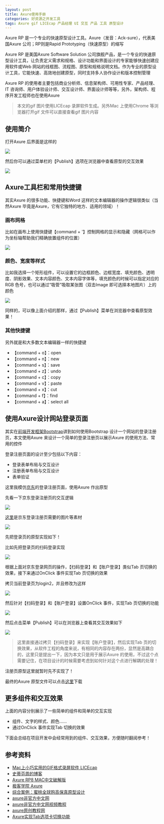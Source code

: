 ```yaml
---
layout: post
title: Axure使用手册
categories: 好资源之开发工具 
tags: Axure gif LICEcap 产品经理 UI 交互 产品 工具 原型设计 
---
```


Axure RP 是一个专业的快速原型设计工具。Axure（发音：Ack-sure），代表美国Axure 公司；RP则是Rapid Prototyping（快速原型）的缩写

Axure RP 是美国Axure Software Solution 公司旗舰产品，是一个专业的快速原型设计工具，让负责定义需求和规格、设计功能和界面设计的专家能够快速创建应用软件或Web 网站的线框图、流程图、原型和规格说明文档。作为专业的原型设计工具，它能快速、高效地创建原型，同时支持多人协作设计和版本控制管理

Axure RP 的使用者主要包括商业分析师、信息架构师、可用性专家、产品经理、IT 咨询师、用户体验设计师、交互设计师、界面设计师等等，另外，架构师、程序开发工程师也在使用Axure

>本文的gif 图片使用LICEcap 录屏软件生成。另外Mac 上使用Chrome 等浏览器打开gif 文件可以直接查看gif 图片内容

## 使用简介

打开Axure 后界面是这样的

![](../media/image/2018-07-28/01.png)

然后你可以通过菜单栏的【Publish】选项在浏览器中查看原型的交互效果

![](../media/image/2018-07-28/02.gif)

## Axure工具栏和常用快捷键

其实Axure 的很多功能、快捷键和Word 这样的文本编辑器的操作逻辑很类似（当然Axure 毕竟是Axure，它有它独特的地方、适用的领域）！

### 画布网格

比如在画布上使用快捷键【command + '】控制网格的显示和隐藏（网格可以作为坐标轴帮助我们精确放置组件的位置）

![](../media/image/2018-07-28/03.gif)

### 颜色、宽度等样式

比如我选择一个矩形组件，可以设置它的边框颜色、边框宽度、填充颜色、透明度、阴影效果、文本内容颜色、文本内容字体等，填充颜色的时候可以指定对应的RGB 色号，也可以通过“吸管”吸取某张图（双击Image 即可选择本地图片）上的颜色

![](../media/image/2018-07-28/04.gif)

同样的，可以像上面介绍的那样，通过【Publish】菜单在浏览器中查看原型效果！

### 其他快捷键

另外就是和大多数文本编辑器一样的快捷键

* 【command + o】：open
* 【command + n】：new
* 【command + s】：save
* 【command + z】：undo
* 【command + c】：copy
* 【command + v】：paste
* 【command + x】：cut
* 【command + f】：find
* 【command + a】：select all

## 使用Axure设计网站登录页面

其实在[前端开发框架Bootstrap](http://www.xumenger.com/bootstrap-20180621/)讲到如何使用Bootstrap 设计一个网站的登录注册页，本文使用Axure 来设计一个简单的登录注册页以展示Axure 的使用方法、常用的控件

登录注册页面的设计至少包括以下内容：

* 登录表单布局与交互设计
* 注册表单布局与交互设计
* 表单验证

这里我模仿[京东](https://passport.jd.com/new/login.aspx?ReturnUrl=https://www.jd.com/)的登录注册页面，使用Axure 作出原型

先看一下京东登录注册页的交互逻辑

![](../media/image/2018-07-28/05.gif)

[这里](../download/20180728/image.zip)是京东登录注册页需要的图片等素材

![](../media/image/2018-07-28/06.png)

先把登录页的原型实现如下！

比如先把登录页的扫码登录实现

![](../media/image/2018-07-28/07.gif)

根据上面对京东登录网页的操作，【扫码登录】和【账户登录】类似Tab 页切换的效果，接下来通过OnClick 事件实现Tab 页切换的效果

拷贝当前登录页为login2，并且修改为这样

![](../media/image/2018-07-28/08.gif)

然后针对【扫码登录】和【账户登录】设置OnClick 事件，实现Tab 页切换的功能

![](../media/image/2018-07-28/09.gif)

然后点击菜单【Publish】可以在浏览器上查看其交互效果如下

![](../media/image/2018-07-28/10.gif)

>这里直接通过拷贝【扫码登录】来实现【账户登录】，然后实现Tab 页的切换效果，从软件工程的角度来说，有相同的内容存在两份，显然是高耦合的，这里只是提出一下，因为本文只是用于展示Axure 的使用，不过这个点需要记住，在项目设计的时候需要考虑到如何针对这个点进行解耦的处理！

注册页原型这里就暂时先不实现了！

最终的Axure 原型文件可以点击[这里](../download/20180728/simple.rp)下载

## 更多组件和交互效果

上面的内容分别展示了一些简单的组件和简单的交互实现

* 组件、文字的样式、颜色……
* 通过OnClick 事件实现Tab 切换的效果

下面会总结在项目开发中会经常用到的组件、交互效果，方便随时翻阅参考！



## 参考资料

* [Mac上小巧实用的GIF格式录屏软件 LICEcap](https://blog.csdn.net/agonie201218/article/details/49686265)
* [史蒂芬周的博客](http://www.sdifen.com/?s=Axure&submit=%E6%90%9C%E7%B4%A2)
* [Axure RP8 MAC中文破解版](https://www.cnblogs.com/exmyth/p/8560056.html)
* [极客学院 Axure](http://www.jikexueyuan.com/course/axure/)
* [综合案例：蜜桃全球购高保真原型设计](http://www.jikexueyuan.com/course/2642.html)
* [axure非官方中文网](https://www.axure.com.cn/)
* [axure非官方中文网视频教程](https://www.axure.com.cn/category/axure/videos/)
* [axure原创教程网](http://www.iaxure.com/)
* [Axure实现Tab选项卡切换功能](https://blog.csdn.net/huyuyang6688/article/details/41043255)
